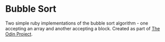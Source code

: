 # Bubble Sort
Two simple ruby implementations of the bubble sort algorithm - one accepting an array and another accepting a block. Created as part of [The Odin Project](http://www.theodinproject.com/ruby-programming/advanced-building-blocks).